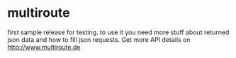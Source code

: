 # multiroute
first sample release for testing. to use it you need more stuff about returned json data and how to fill json requests.
Get more API details on http://www.multiroute.de
